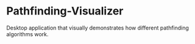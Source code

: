 # Pathfinding-Visualizer
Desktop application that visually demonstrates how different pathfinding algorithms work.
